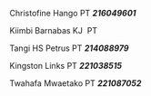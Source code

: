 Christofine Hango PT **_216049601_**

Kiimbi Barnabas KJ  PT 

Tangi HS Petrus PT **_214088979_**

Kingston Links PT **_221038515_**

Twahafa Mwaetako PT **_221087052_**
